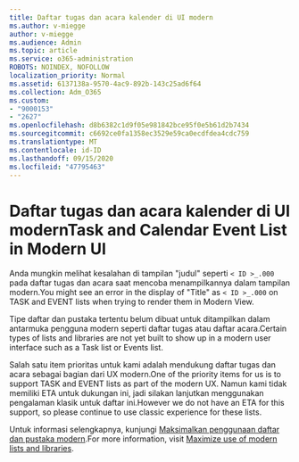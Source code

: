 ```yaml
---
title: Daftar tugas dan acara kalender di UI modern
ms.author: v-miegge
author: v-miegge
ms.audience: Admin
ms.topic: article
ms.service: o365-administration
ROBOTS: NOINDEX, NOFOLLOW
localization_priority: Normal
ms.assetid: 6137138a-9570-4ac9-892b-143c25ad6f64
ms.collection: Adm_O365
ms.custom:
- "9000153"
- "2627"
ms.openlocfilehash: d8b6382c1d9f05e981842bce95f0e5b61d2b7434
ms.sourcegitcommit: c6692ce0fa1358ec3529e59ca0ecdfdea4cdc759
ms.translationtype: MT
ms.contentlocale: id-ID
ms.lasthandoff: 09/15/2020
ms.locfileid: "47795463"
---
```

# <a name="task-and-calendar-event-list-in-modern-ui"></a><span data-ttu-id="810f5-102">Daftar tugas dan acara kalender di UI modern</span><span class="sxs-lookup"><span data-stu-id="810f5-102">Task and Calendar Event List in Modern UI</span></span>

<span data-ttu-id="810f5-103">Anda mungkin melihat kesalahan di tampilan "judul" seperti `< ID >_.000` pada daftar tugas dan acara saat mencoba menampilkannya dalam tampilan modern.</span><span class="sxs-lookup"><span data-stu-id="810f5-103">You might see an error in the display of "Title" as `< ID >_.000` on TASK and EVENT lists when trying to render them in Modern View.</span></span>

<span data-ttu-id="810f5-104">Tipe daftar dan pustaka tertentu belum dibuat untuk ditampilkan dalam antarmuka pengguna modern seperti daftar tugas atau daftar acara.</span><span class="sxs-lookup"><span data-stu-id="810f5-104">Certain types of lists and libraries are not yet built to show up in a modern user interface such as a Task list or Events list.</span></span>

<span data-ttu-id="810f5-105">Salah satu item prioritas untuk kami adalah mendukung daftar tugas dan acara sebagai bagian dari UX modern.</span><span class="sxs-lookup"><span data-stu-id="810f5-105">One of the priority items for us is to support TASK and EVENT lists as part of the modern UX.</span></span> <span data-ttu-id="810f5-106">Namun kami tidak memiliki ETA untuk dukungan ini, jadi silakan lanjutkan menggunakan pengalaman klasik untuk daftar ini.</span><span class="sxs-lookup"><span data-stu-id="810f5-106">However we do not have an ETA for this support, so please continue to use classic experience for these lists.</span></span>

<span data-ttu-id="810f5-107">Untuk informasi selengkapnya, kunjungi [Maksimalkan penggunaan daftar dan pustaka modern](https://docs.microsoft.com/sharepoint/dev/transform/modernize-userinterface-lists-and-libraries).</span><span class="sxs-lookup"><span data-stu-id="810f5-107">For more information, visit [Maximize use of modern lists and libraries](https://docs.microsoft.com/sharepoint/dev/transform/modernize-userinterface-lists-and-libraries).</span></span>
